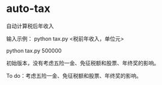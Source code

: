 # auto-tax
自动计算税后年收入

输入示例：
python tax.py <税前年收入，单位元>

python tax.py 500000

初始版本，没有考虑五险一金、免征税额和股票、年终奖的影响。

To do：考虑五险一金、免征税额和股票、年终奖的影响。
